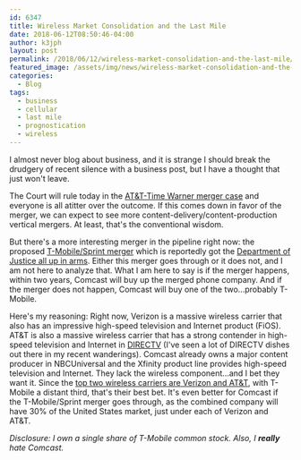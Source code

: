 ```yaml
---
id: 6347
title: Wireless Market Consolidation and the Last Mile
date: 2018-06-12T08:50:46-04:00
author: k3jph
layout: post
permalink: /2018/06/12/wireless-market-consolidation-and-the-last-mile/
featured_image: /assets/img/news/wireless-market-consolidation-and-the-last-mile.jpg
categories:
  - Blog
tags:
  - business
  - cellular
  - last mile
  - prognostication
  - wireless
---
```

I almost never blog about business, and it is strange I should break
the drudgery of recent silence with a business post, but I have a
thought that just won't leave.

The Court will rule today in the [AT&T-Time Warner merger
case](https://www.nytimes.com/2018/06/12/technology/att-time-warner-trial-antitrust-ruling.html)
and everyone is all atitter over the outcome.  If this comes down
in favor of the merger, we can expect to see more
content-delivery/content-production vertical mergers.  At least,
that's the conventional wisdom.

But there's a more interesting merger in the pipeline right now:
the proposed [T-Mobile/Sprint
merger](https://www.washingtonpost.com/news/the-switch/wp/2018/04/30/what-the-t-mobile-and-sprint-merger-means-for-you/?utm_term=.7fb4c9eb6586)
which is reportedly got the [Department of Justice all up in
arms](https://www.cnbc.com/2018/06/07/u-s-justice-dept-probes-t-mobile-sprint-merger-effect.html).
Either this merger goes through or it does not, and I am not here
to analyze that.  What I am here to say is if the merger happens,
within two years, Comcast will buy up the merged phone company.
And if the merger does not happen, Comcast will buy one of the
two...probably T-Mobile.

Here's my reasoning:  Right now, Verizon is a massive wireless
carrier that also has an impressive high-speed television and
Internet product (FiOS).  AT&T is also a massive wireless carrier
that has a strong contender in high-speed television and Internet
in [DIRECTV](https://www.directv.com/) (I've seen a lot of DIRECTV
dishes out there in my recent wanderings).  Comcast already owns a
major content producer in NBCUniversal and the Xfinity product line
provides high-speed television and Internet.  They lack the wireless
component...and I bet they want it.  Since the [top two wireless
carriers are Verizon and
AT&T](https://www.statista.com/statistics/199359/market-share-of-wireless-carriers-in-the-us-by-subscriptions/),
with T-Mobile a distant third, that's their best bet.  It's even
better for Comcast if the T-Mobile/Sprint merger goes through, as
the combined company will have 30% of the United States market,
just under each of Verizon and AT&T.

_Disclosure: I own a single share of T-Mobile common stock.  Also,
I **really** hate Comcast._
